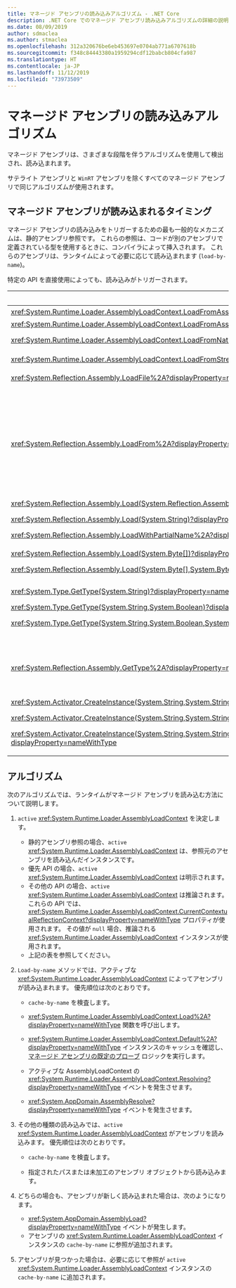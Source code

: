 ```yaml
---
title: マネージド アセンブリの読み込みアルゴリズム - .NET Core
description: .NET Core でのマネージド アセンブリ読み込みアルゴリズムの詳細の説明
ms.date: 08/09/2019
author: sdmaclea
ms.author: stmaclea
ms.openlocfilehash: 312a320676be6eb453697e0704ab771a6707618b
ms.sourcegitcommit: f348c84443380a1959294cdf12babcb804cfa987
ms.translationtype: HT
ms.contentlocale: ja-JP
ms.lasthandoff: 11/12/2019
ms.locfileid: "73973509"
---
```

# <a name="managed-assembly-loading-algorithm"></a>マネージド アセンブリの読み込みアルゴリズム

マネージド アセンブリは、さまざまな段階を伴うアルゴリズムを使用して検出され、読み込まれます。

サテライト アセンブリと `WinRT` アセンブリを除くすべてのマネージド アセンブリで同じアルゴリズムが使用されます。

## <a name="when-are-managed-assemblies-loaded"></a>マネージド アセンブリが読み込まれるタイミング

マネージド アセンブリの読み込みをトリガーするための最も一般的なメカニズムは、静的アセンブリ参照です。 これらの参照は、コードが別のアセンブリで定義されている型を使用するときに、コンパイラによって挿入されます。 これらのアセンブリは、ランタイムによって必要に応じて読み込まれます (`load-by-name`)。

特定の API を直接使用によっても、読み込みがトリガーされます。

|API  |説明  |`Active` <xref:System.Runtime.Loader.AssemblyLoadContext> |
|---------|---------|---------|
|<xref:System.Runtime.Loader.AssemblyLoadContext.LoadFromAssemblyName%2A?displayProperty=nameWithType>|`Load-by-name`|[this](../../csharp/language-reference/keywords/this.md) インスタンス|
|<xref:System.Runtime.Loader.AssemblyLoadContext.LoadFromAssemblyPath%2A?displayProperty=nameWithType><p><xref:System.Runtime.Loader.AssemblyLoadContext.LoadFromNativeImagePath%2A?displayProperty=nameWithType>|パスから読み込みます。|[this](../../csharp/language-reference/keywords/this.md) インスタンス|
<xref:System.Runtime.Loader.AssemblyLoadContext.LoadFromStream%2A?displayProperty=nameWithType>|オブジェクトから読み込みます。|[this](../../csharp/language-reference/keywords/this.md) インスタンス|
|<xref:System.Reflection.Assembly.LoadFile%2A?displayProperty=nameWithType>|新しい <xref:System.Runtime.Loader.AssemblyLoadContext> インスタンスにパスから読み込みます。|新しい <xref:System.Runtime.Loader.AssemblyLoadContext> インスタンス。|
<xref:System.Reflection.Assembly.LoadFrom%2A?displayProperty=nameWithType>|新しい <xref:System.Runtime.Loader.AssemblyLoadContext.Default%2A?displayProperty=nameWithType> インスタンスにパスから読み込みます。<p><xref:System.Runtime.Loader.AssemblyLoadContext.Resolving> ハンドラーを <xref:System.Runtime.Loader.AssemblyLoadContext.Default%2A?displayProperty=nameWithType> に追加します。 ハンドラーは、そのディレクトリからアセンブリの依存関係を読み込みます。|<xref:System.Runtime.Loader.AssemblyLoadContext.Default%2A?displayProperty=nameWithType> インスタンス。|
|<xref:System.Reflection.Assembly.Load(System.Reflection.AssemblyName)?displayProperty=nameWithType><p><xref:System.Reflection.Assembly.Load(System.String)?displayProperty=nameWithType><p><xref:System.Reflection.Assembly.LoadWithPartialName%2A?displayProperty=nameWithType>|`Load-by-name`。|呼び出し元から推論されます。<p><xref:System.Runtime.Loader.AssemblyLoadContext> メソッドが優先されます。|
|<xref:System.Reflection.Assembly.Load(System.Byte[])?displayProperty=nameWithType><p><xref:System.Reflection.Assembly.Load(System.Byte[],System.Byte[])?displayProperty=nameWithType>|新しい <xref:System.Runtime.Loader.AssemblyLoadContext>インスタンスのオブジェクトから読み込みます。|新しい <xref:System.Runtime.Loader.AssemblyLoadContext> インスタンス。|
<xref:System.Type.GetType(System.String)?displayProperty=nameWithType><p><xref:System.Type.GetType(System.String,System.Boolean)?displayProperty=nameWithType><p><xref:System.Type.GetType(System.String,System.Boolean,System.Boolean)?displayProperty=nameWithType>|`Load-by-name`。|呼び出し元から推論されます。<p>`assemblyResolver` 引数を使用した <xref:System.Type.GetType%2A?displayProperty=nameWithType> メソッドが優先されます。|
<xref:System.Reflection.Assembly.GetType%2A?displayProperty=nameWithType>|型 `name` がアセンブリ修飾ジェネリック型を記述している場合は、`Load-by-name` をトリガーします。|呼び出し元から推論されます。<p>アセンブリ修飾型名を使用する場合は、<xref:System.Type.GetType%2A?displayProperty=nameWithType> が優先されます。|
<xref:System.Activator.CreateInstance(System.String,System.String)?displayProperty=nameWithType><p><xref:System.Activator.CreateInstance(System.String,System.String,System.Object[])?displayProperty=nameWithType><p><xref:System.Activator.CreateInstance(System.String,System.String,System.Boolean,System.Reflection.BindingFlags,System.Reflection.Binder,System.Object[],System.Globalization.CultureInfo,System.Object[])?displayProperty=nameWithType>|`Load-by-name`。|呼び出し元から推論されます。<p><xref:System.Type> 引数を取る <xref:System.Activator.CreateInstance%2A?displayProperty=nameWithType> メソッドが優先されます。|

## <a name="algorithm"></a>アルゴリズム

次のアルゴリズムでは、ランタイムがマネージド アセンブリを読み込む方法について説明します。

1. `active` <xref:System.Runtime.Loader.AssemblyLoadContext> を決定します。

    - 静的アセンブリ参照の場合、`active` <xref:System.Runtime.Loader.AssemblyLoadContext> は、参照元のアセンブリを読み込んだインスタンスです。
    - 優先 API の場合、`active` <xref:System.Runtime.Loader.AssemblyLoadContext> は明示されます。
    - その他の API の場合、`active` <xref:System.Runtime.Loader.AssemblyLoadContext> は推論されます。 これらの API では、<xref:System.Runtime.Loader.AssemblyLoadContext.CurrentContextualReflectionContext?displayProperty=nameWithType> プロパティが使用されます。 その値が `null` 場合、推論される <xref:System.Runtime.Loader.AssemblyLoadContext> インスタンスが使用されます。
    - 上記の表を参照してください。

2. `Load-by-name` メソッドでは、アクティブな <xref:System.Runtime.Loader.AssemblyLoadContext> によってアセンブリが読み込まれます。 優先順位は次のとおりです。
    - `cache-by-name` を検査します。

    - <xref:System.Runtime.Loader.AssemblyLoadContext.Load%2A?displayProperty=nameWithType> 関数を呼び出します。

    - <xref:System.Runtime.Loader.AssemblyLoadContext.Default%2A?displayProperty=nameWithType> インスタンスのキャッシュを確認し、[マネージド アセンブリの既定のプローブ](default-probing.md#managed-assembly-default-probing) ロジックを実行します。

    - アクティブな AssemblyLoadContext の <xref:System.Runtime.Loader.AssemblyLoadContext.Resolving?displayProperty=nameWithType> イベントを発生させます。

    - <xref:System.AppDomain.AssemblyResolve?displayProperty=nameWithType> イベントを発生させます。

3. その他の種類の読み込みでは、`active` <xref:System.Runtime.Loader.AssemblyLoadContext> がアセンブリを読み込みます。 優先順位は次のとおりです。
    - `cache-by-name` を検査します。

    - 指定されたパスまたは未加工のアセンブリ オブジェクトから読み込みます。

4. どちらの場合も、アセンブリが新しく読み込まれた場合は、次のようになります。
   - <xref:System.AppDomain.AssemblyLoad?displayProperty=nameWithType> イベントが発生します。
   - アセンブリの <xref:System.Runtime.Loader.AssemblyLoadContext> インスタンスの `cache-by-name` に参照が追加されます。

5. アセンブリが見つかった場合は、必要に応じて参照が `active` <xref:System.Runtime.Loader.AssemblyLoadContext> インスタンスの `cache-by-name` に追加されます。
